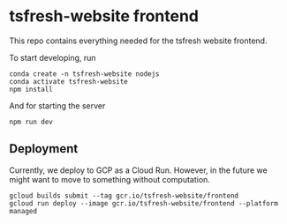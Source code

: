 # tsfresh-website frontend

This repo contains everything needed for the tsfresh website frontend.

To start developing, run

	conda create -n tsfresh-website nodejs
	conda activate tsfresh-website
	npm install

And for starting the server

	npm run dev	

## Deployment

Currently, we deploy to GCP as a Cloud Run. However, in the future we might want to move
to something without computation.

	gcloud builds submit --tag gcr.io/tsfresh-website/frontend
	gcloud run deploy --image gcr.io/tsfresh-website/frontend --platform managed 


